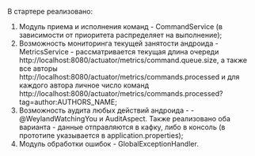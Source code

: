 В стартере реализовано:
1. Модуль приема и исполнения команд - CommandService (в зависимости от приоритета распределяет на выполнение);
2. Возможность мониторинга текущей занятости андроида - MetricsService - рассматривается текущая длина очереди http://localhost:8080/actuator/metrics/command.queue.size, а также все авторы http://localhost:8080/actuator/metrics/commands.processed и для каждого автора личное число команд http://localhost:8080/actuator/metrics/commands.processed?tag=author:AUTHORS_NAME;
3. Возможность аудита любых действий андроида -  - @WeylandWatchingYou и AuditAspect. Также реализовано оба варианта - данные отправляются в кафку, либо в консоль (в прототипе указывается в application.properties);
4. Модуль обработки ошибок - GlobalExceptionHandler.
